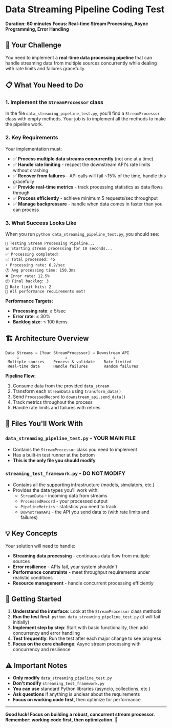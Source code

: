 # Data Streaming Pipeline Coding Test

**Duration: 60 minutes**
**Focus: Real-time Stream Processing, Async Programming, Error Handling**

## 🎯 Your Challenge

You need to implement a **real-time data processing pipeline** that can handle streaming data from multiple sources
concurrently while dealing with rate limits and failures gracefully.

## 📋 What You Need to Do

### 1. Implement the `StreamProcessor` class

In the file `data_streaming_pipeline_test.py`, you'll find a `StreamProcessor` class with empty methods. Your job is to
implement all the methods to make the pipeline work.

### 2. Key Requirements

Your implementation must:

- ✅ **Process multiple data streams concurrently** (not one at a time)
- ✅ **Handle rate limiting** - respect the downstream API's rate limits without crashing
- ✅ **Recover from failures** - API calls will fail ~15% of the time, handle this gracefully
- ✅ **Provide real-time metrics** - track processing statistics as data flows through
- ✅ **Process efficiently** - achieve minimum 5 requests/sec throughput
- ✅ **Manage backpressure** - handle when data comes in faster than you can process

### 3. What Success Looks Like

When you run `python data_streaming_pipeline_test.py`, you should see:

```
🚀 Testing Stream Processing Pipeline...
📊 Starting stream processing for 10 seconds...
✅ Processing completed!
📈 Total processed: 45
⚡ Processing rate: 6.2/sec
🕐 Avg processing time: 150.3ms
❌ Error rate: 12.5%
📦 Final backlog: 3
🚦 Rate limit hits: 2
🎉 All performance requirements met!
```

**Performance Targets:**

- **Processing rate**: ≥ 5/sec
- **Error rate**: ≤ 30%
- **Backlog size**: ≤ 100 items

## 🏗️ Architecture Overview

```
Data Streams → [Your StreamProcessor] → Downstream API
     ↓                    ↓                    ↓
 Multiple sources    Process & validate    Rate limited
 Real-time data      Handle failures       Random failures
```

**Pipeline Flow:**

1. Consume data from the provided `data_stream`
2. Transform each `StreamData` using `transform_data()`
3. Send `ProcessedRecord` to `downstream_api.send_data()`
4. Track metrics throughout the process
5. Handle rate limits and failures with retries

## 🔧 Files You'll Work With

### `data_streaming_pipeline_test.py` - **YOUR MAIN FILE**

- Contains the `StreamProcessor` class you need to implement
- Has a built-in test runner at the bottom
- **This is the only file you should modify**

### `streaming_test_framework.py` - **DO NOT MODIFY**

- Contains all the supporting infrastructure (models, simulators, etc.)
- Provides the data types you'll work with:
    - `StreamData` - incoming data from streams
    - `ProcessedRecord` - your processed output
    - `PipelineMetrics` - statistics you need to track
    - `DownstreamAPI` - the API you send data to (with rate limits and failures)

## 💡 Key Concepts

Your solution will need to handle:

- **Streaming data processing** - continuous data flow from multiple sources
- **Error resilience** - APIs fail, your system shouldn't
- **Performance constraints** - meet throughput requirements under realistic conditions
- **Resource management** - handle concurrent processing efficiently

## 🚀 Getting Started

1. **Understand the interface**: Look at the `StreamProcessor` class methods
2. **Run the test first**: `python data_streaming_pipeline_test.py` (it will fail initially)
3. **Implement step by step**: Start with basic functionality, then add concurrency and error handling
4. **Test frequently**: Run the test after each major change to see progress
5. **Focus on the core challenge**: Async stream processing with concurrency and resilience

## ⚠️ Important Notes

- **Only modify** `data_streaming_pipeline_test.py`
- **Don't modify** `streaming_test_framework.py`
- **You can use** standard Python libraries (asyncio, collections, etc.)
- **Ask questions** if anything is unclear about the requirements
- **Focus on working code first**, then optimize for performance

---

**Good luck! Focus on building a robust, concurrent stream processor. Remember: working code first, then optimization.**
🚀
